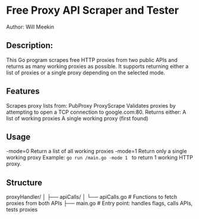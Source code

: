 # Free Proxy API Scraper and Tester
Author: Will Meekin

## Description:
This Go program scrapes free HTTP proxies from two public APIs and returns as many working proxies as possible. It supports returning either a list of proxies or a single proxy depending on the selected mode.


## Features
Scrapes proxy lists from:
    PubProxy
    ProxyScrape
Validates proxies by attempting to open a TCP connection to google.com:80.
Returns either:
    A list of working proxies
    A single working proxy (first found)

## Usage
-mode=0	Return a list of all working proxies
-mode=1	Return only a single working proxy
 Example:
    ```go run /main.go -mode 1 ``` to return 1 working HTTP proxy.

## Structure
proxyHandler/
│
├── apiCalls/
│   └── apiCalls.go         # Functions to fetch proxies from both APIs
├── main.go                 # Entry point: handles flags, calls APIs, tests proxies 